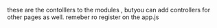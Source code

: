 these are the contolllers to the modules , butyou can add controllers for other pages as well. remeber ro register on the app.js